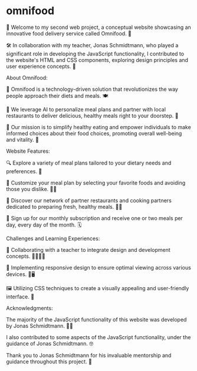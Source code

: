 # omnifood
🎉 Welcome to my second web project, a conceptual website showcasing an innovative food delivery service called Omnifood. 🎉

🛠️ In collaboration with my teacher, Jonas Schmidtmann, who played a significant role in developing the JavaScript functionality, I contributed to the website's HTML and CSS components, exploring design principles and user experience concepts. 🎨

About Omnifood:

🍔 Omnifood is a technology-driven solution that revolutionizes the way people approach their diets and meals. 🍽️

🍕 We leverage AI to personalize meal plans and partner with local restaurants to deliver delicious, healthy meals right to your doorstep. 🚗

🍕 Our mission is to simplify healthy eating and empower individuals to make informed choices about their food choices, promoting overall well-being and vitality. 💪

Website Features:

🔍 Explore a variety of meal plans tailored to your dietary needs and preferences. 🥗

🥑 Customize your meal plan by selecting your favorite foods and avoiding those you dislike. 🙅‍♀️

🚚 Discover our network of partner restaurants and cooking partners dedicated to preparing fresh, healthy meals. 👨‍🍳

📝 Sign up for our monthly subscription and receive one or two meals per day, every day of the month. 🗓️

Challenges and Learning Experiences:

🤝 Collaborating with a teacher to integrate design and development concepts. 👩‍🏫👨‍💻

🎨 Implementing responsive design to ensure optimal viewing across various devices. 📱🖥️

🖼️ Utilizing CSS techniques to create a visually appealing and user-friendly interface. 🌈

Acknowledgments:

The majority of the JavaScript functionality of this website was developed by Jonas Schmidtmann. 👨‍💻 

I also contributed to some aspects of the JavaScript functionality, under the guidance of Jonas Schmidtmann. 🤓

Thank you to Jonas Schmidtmann for his invaluable mentorship and guidance throughout this project. 🙏
